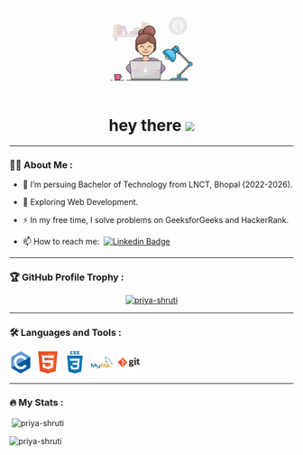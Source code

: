 <div id="header" align="center">
  <img src="images/programming.gif" width="200"/>
</div>

<h1 align="center">
  hey there
  <img src="https://media.giphy.com/media/hvRJCLFzcasrR4ia7z/giphy.gif" width="30px"/>
</h1>

---
### :woman_technologist: About Me :


- :telescope: I’m persuing Bachelor of Technology from LNCT, Bhopal (2022-2026).

- :seedling: Exploring Web Development.

- :zap: In my free time, I solve problems on GeeksforGeeks and HackerRank.

- :mailbox: How to reach me: &nbsp;[![Linkedin Badge](https://img.shields.io/badge/-Shruti%20Priya-blue?style=flat&logo=Linkedin&logoColor=white)](https://www.linkedin.com/in/priyashruti/)

---

### 🏆 GitHub Profile Trophy :
<p align="center"> <a href="https://github.com/ryo-ma/github-profile-trophy"><img src="https://github-profile-trophy.vercel.app/?username=priya-shruti" alt="priya-shruti" /></a> </p>

---

### :hammer_and_wrench: Languages and Tools :

<div>
  <img src="https://github.com/devicons/devicon/blob/master/icons/c/c-original.svg" title="Git" **alt="Git" width="40" height="40"/>&nbsp;
  <img src="https://github.com/devicons/devicon/blob/master/icons/html5/html5-original.svg" title="HTML5" alt="HTML" width="40" height="40"/>&nbsp;
  <img src="https://github.com/devicons/devicon/blob/master/icons/css3/css3-plain-wordmark.svg"  title="CSS3" alt="CSS" width="40" height="40"/>&nbsp;
  <img src="https://github.com/devicons/devicon/blob/master/icons/mysql/mysql-original-wordmark.svg" title="MySQL"  alt="MySQL" width="40" height="40"/>&nbsp;
  <img src="https://github.com/devicons/devicon/blob/master/icons/git/git-original-wordmark.svg" title="Git" **alt="Git" width="40" height="40"/>&nbsp;
</div>

---

### :fire: My Stats :

<p>&nbsp;<img align="center" src="https://github-readme-stats.vercel.app/api?username=priya-shruti&show_icons=true&locale=en" alt="priya-shruti" /></p>
<p><img align="center" src="https://github-readme-streak-stats.herokuapp.com/?user=priya-shruti&" alt="priya-shruti" /></p>



<!--
**priya-shruti/priya-shruti** is a ✨ _special_ ✨ repository because its `README.md` (this file) appears on your GitHub profile.

Here are some ideas to get you started:

- 🔭 I’m currently working on ...
- 🌱 I’m currently learning ...
- 👯 I’m looking to collaborate on ...
- 🤔 I’m looking for help with ...
- 💬 Ask me about ...
- 📫 How to reach me: ...
- 😄 Pronouns: ...
- ⚡ Fun fact: ...
-->
